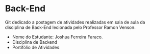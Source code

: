# Back-End
Git dedicado a postagem de atividades realizadas em sala de aula da disciplina de Back-End lecionada pelo Professor Ramon Venson.

* Nome do Estudante: Joshua Ferreira Faraco.
* Disciplina de Backend
* Portifólio de Atividades
